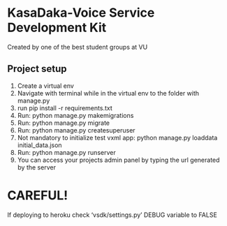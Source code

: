 # KasaDaka-Voice Service Development Kit

Created by one of the best student groups at VU

## Project setup

1. Create a virtual env
2. Navigate with terminal while in the virtual env to the folder with manage.py
3. run pip install -r requirements.txt
4. Run: python manage.py makemigrations
5. Run: python manage.py migrate
6. Run: python manage.py createsuperuser
7. Not mandatory to initialize test vxml app: python manage.py loaddata initial_data.json
8. Run: python manage.py runserver
9. You can access your projects admin panel by typing the url generated by the server


# CAREFUL!
If deploying to heroku check ‘vsdk/settings.py’ DEBUG variable to FALSE